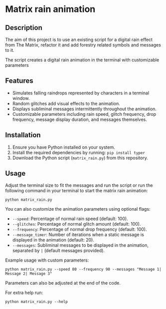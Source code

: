 # Matrix rain animation

## Description
The aim of this project is to use an existing script for a digital rain effect from The Matrix, refactor it and add forestry related symbols and messages to it.

The script creates a digital rain animation in the terminal with customizable parameters 

## Features

- Simulates falling raindrops represented by characters in a terminal window.
- Random glitches add visual effects to the animation.
- Displays subliminal messages intermittently throughout the animation.
- Customizable parameters including rain speed, glitch frequency, drop frequency, message display duration, and messages themselves.

## Installation

1. Ensure you have Python installed on your system.
2. Install the required dependencies by running: `pip install typer`
3. Download the Python script (`matrix_rain.py`) from this repository.

## Usage

Adjust the terminal size to fit the messages and run the script or run the following command in your terminal to start the matrix rain animation:

`python matrix_rain.py`

You can also customize the animation parameters using optional flags:

- `--speed`: Percentage of normal rain speed (default: 100).
- `--glitches`: Percentage of normal glitch amount (default: 100).
- `--frequency`: Percentage of normal drop frequency (default: 100).
- `--message_timer`: Number of iterations when a static message is displayed in the animation (default: 20).
- `--messages`: Subliminal messages to be displayed in the animation, separated by `|` (default messages provided).

Example usage with custom parameters:

`python matrix_rain.py --speed 80 --frequency 90 --messages "Message 1| Message 2| Message 3"`

Parameters can also be adjusted at the end of the code. 

For extra help run:

`python matrix_rain.py --help`